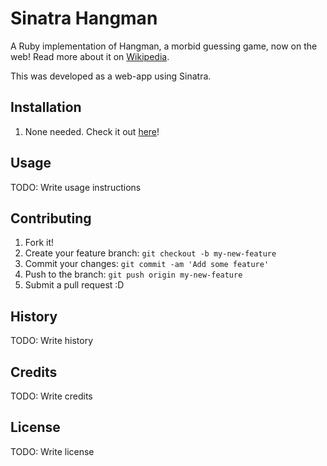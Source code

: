 # Sinatra Hangman
A Ruby implementation of Hangman, a morbid guessing game, now on the web! Read more about it on [Wikipedia](https://en.wikipedia.org/wiki/Hangman_(game)).

This was developed as a web-app using Sinatra.

## Installation
1. None needed. Check it out [here](https://fierce-island-53975.herokuapp.com/)!

## Usage
TODO: Write usage instructions

## Contributing
1. Fork it!
2. Create your feature branch: `git checkout -b my-new-feature`
3. Commit your changes: `git commit -am 'Add some feature'`
4. Push to the branch: `git push origin my-new-feature`
5. Submit a pull request :D

## History
TODO: Write history

## Credits
TODO: Write credits

## License
TODO: Write license

